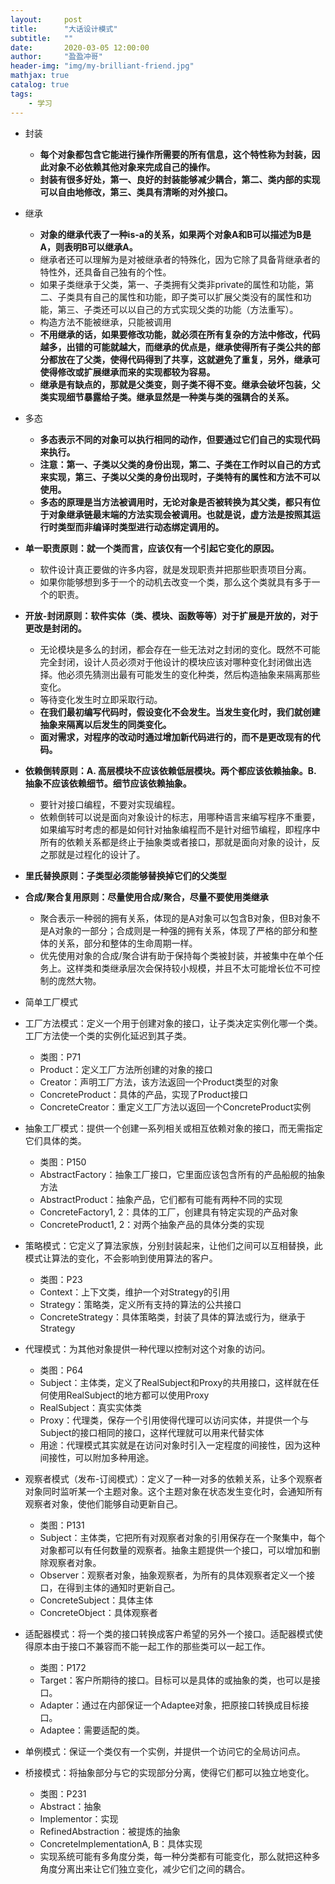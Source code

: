 ```yaml
---
layout:     post
title:      "大话设计模式"
subtitle:   ""
date:       2020-03-05 12:00:00
author:     "盈盈冲哥"
header-img: "img/my-brilliant-friend.jpg"
mathjax: true
catalog: true
tags:
    - 学习
---
```


- 封装

  - **每个对象都包含它能进行操作所需要的所有信息，这个特性称为封装，因此对象不必依赖其他对象来完成自己的操作。**
  - **封装有很多好处，第一、良好的封装能够减少耦合，第二、类内部的实现可以自由地修改，第三、类具有清晰的对外接口。**

- 继承

  - **对象的继承代表了一种is-a的关系，如果两个对象A和B可以描述为B是A，则表明B可以继承A。**
  - 继承者还可以理解为是对被继承者的特殊化，因为它除了具备背继承者的特性外，还具备自己独有的个性。
  - 如果子类继承于父类，第一、子类拥有父类非private的属性和功能，第二、子类具有自己的属性和功能，即子类可以扩展父类没有的属性和功能，第三、子类还可以以自己的方式实现父类的功能（方法重写）。
  - 构造方法不能被继承，只能被调用
  - **不用继承的话，如果要修改功能，就必须在所有复杂的方法中修改，代码越多，出错的可能就越大，而继承的优点是，继承使得所有子类公共的部分都放在了父类，使得代码得到了共享，这就避免了重复，另外，继承可使得修改或扩展继承而来的实现都较为容易。**
  - **继承是有缺点的，那就是父类变，则子类不得不变。继承会破坏包装，父类实现细节暴露给子类。继承显然是一种类与类的强耦合的关系。**

- 多态

  - **多态表示不同的对象可以执行相同的动作，但要通过它们自己的实现代码来执行。**
  - **注意：第一、子类以父类的身份出现，第二、子类在工作时以自己的方式来实现，第三、子类以父类的身份出现时，子类特有的属性和方法不可以使用。**
  - **多态的原理是当方法被调用时，无论对象是否被转换为其父类，都只有位于对象继承链最末端的方法实现会被调用。也就是说，虚方法是按照其运行时类型而非编译时类型进行动态绑定调用的。**

- **单一职责原则：就一个类而言，应该仅有一个引起它变化的原因。**

  - 软件设计真正要做的许多内容，就是发现职责并把那些职责项目分离。
  - 如果你能够想到多于一个的动机去改变一个类，那么这个类就具有多于一个的职责。

- **开放-封闭原则：软件实体（类、模块、函数等等）对于扩展是开放的，对于更改是封闭的。**

  - 无论模块是多么的封闭，都会存在一些无法对之封闭的变化。既然不可能完全封闭，设计人员必须对于他设计的模块应该对哪种变化封闭做出选择。他必须先猜测出最有可能发生的变化种类，然后构造抽象来隔离那些变化。
  - 等待变化发生时立即采取行动。
  - **在我们最初编写代码时，假设变化不会发生。当发生变化时，我们就创建抽象来隔离以后发生的同类变化。**
  - **面对需求，对程序的改动时通过增加新代码进行的，而不是更改现有的代码。**

- **依赖倒转原则：A. 高层模块不应该依赖低层模块。两个都应该依赖抽象。B. 抽象不应该依赖细节。细节应该依赖抽象。**

  - 要针对接口编程，不要对实现编程。
  - 依赖倒转可以说是面向对象设计的标志，用哪种语言来编写程序不重要，如果编写时考虑的都是如何针对抽象编程而不是针对细节编程，即程序中所有的依赖关系都是终止于抽象类或者接口，那就是面向对象的设计，反之那就是过程化的设计了。

- **里氏替换原则：子类型必须能够替换掉它们的父类型**

- **合成/聚合复用原则：尽量使用合成/聚合，尽量不要使用类继承**

  - 聚合表示一种弱的拥有关系，体现的是A对象可以包含B对象，但B对象不是A对象的一部分；合成则是一种强的拥有关系，体现了严格的部分和整体的关系，部分和整体的生命周期一样。
  - 优先使用对象的合成/聚合讲有助于保持每个类被封装，并被集中在单个任务上。这样类和类继承层次会保持较小规模，并且不太可能增长位不可控制的庞然大物。

- 简单工厂模式

- 工厂方法模式：定义一个用于创建对象的接口，让子类决定实例化哪一个类。工厂方法使一个类的实例化延迟到其子类。

  - 类图：P71
  - Product：定义工厂方法所创建的对象的接口
  - Creator：声明工厂方法，该方法返回一个Product类型的对象
  - ConcreteProduct：具体的产品，实现了Product接口
  - ConcreteCreator：重定义工厂方法以返回一个ConcreteProduct实例

- 抽象工厂模式：提供一个创建一系列相关或相互依赖对象的接口，而无需指定它们具体的类。

  - 类图：P150
  - AbstractFactory：抽象工厂接口，它里面应该包含所有的产品船舰的抽象方法
  - AbstractProduct：抽象产品，它们都有可能有两种不同的实现
  - ConcreteFactory1, 2：具体的工厂，创建具有特定实现的产品对象
  - ConcreteProduct1, 2：对两个抽象产品的具体分类的实现

- 策略模式：它定义了算法家族，分别封装起来，让他们之间可以互相替换，此模式让算法的变化，不会影响到使用算法的客户。

  - 类图：P23
  - Context：上下文类，维护一个对Strategy的引用
  - Strategy：策略类，定义所有支持的算法的公共接口
  - ConcreteStrategy：具体策略类，封装了具体的算法或行为，继承于Strategy

- 代理模式：为其他对象提供一种代理以控制对这个对象的访问。

  - 类图：P64
  - Subject：主体类，定义了RealSubject和Proxy的共用接口，这样就在任何使用RealSubject的地方都可以使用Proxy
  - RealSubject：真实实体类
  - Proxy：代理类，保存一个引用使得代理可以访问实体，并提供一个与Subject的接口相同的接口，这样代理就可以用来代替实体
  - 用途：代理模式其实就是在访问对象时引入一定程度的间接性，因为这种间接性，可以附加多种用途。

- 观察者模式（发布-订阅模式）：定义了一种一对多的依赖关系，让多个观察者对象同时监听某一个主题对象。这个主题对象在状态发生变化时，会通知所有观察者对象，使他们能够自动更新自己。

  - 类图：P131
  - Subject：主体类，它把所有对观察者对象的引用保存在一个聚集中，每个对象都可以有任何数量的观察者。抽象主题提供一个接口，可以增加和删除观察者对象。
  - Observer：观察者对象，抽象观察者，为所有的具体观察者定义一个接口，在得到主体的通知时更新自己。
  - ConcreteSubject：具体主体
  - ConcreteObject：具体观察者

- 适配器模式：将一个类的接口转换成客户希望的另外一个接口。适配器模式使得原本由于接口不兼容而不能一起工作的那些类可以一起工作。

  - 类图：P172
  - Target：客户所期待的接口。目标可以是具体的或抽象的类，也可以是接口。
  - Adapter：通过在内部保证一个Adaptee对象，把原接口转换成目标接口。
  - Adaptee：需要适配的类。

- 单例模式：保证一个类仅有一个实例，并提供一个访问它的全局访问点。

- 桥接模式：将抽象部分与它的实现部分分离，使得它们都可以独立地变化。

  - 类图：P231
  - Abstract：抽象
  - Implementor：实现
  - RefinedAbstraction：被提炼的抽象
  - ConcreteImplementationA, B：具体实现
  - 实现系统可能有多角度分类，每一种分类都有可能变化，那么就把这种多角度分离出来让它们独立变化，减少它们之间的耦合。
